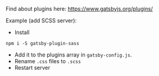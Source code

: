 Find about plugins here: https://www.gatsbyjs.org/plugins/

Example (add SCSS server):
* Install
```shell script
npm i -S gatsby-plugin-sass
```

* Add it to the plugins array in `gatsby-config.js`.
* Rename `.css` files to `.scss`
* Restart server
